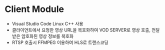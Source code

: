 # Client Module

* Visual Studio Code Linux C++ 사용
* 클라이언트에서 요청한 영상 URL을 복호화하여 VOD SERVER로 영상 호출, 전달 받은 암호화된 영상 정보를 복호화
* RTSP 호출시 FFMPEG 이용하여 HLS로 트랜스코딩 

<br><br><br>
